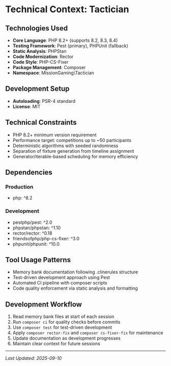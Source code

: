 # Technical Context: Tactician

## Technologies Used
- **Core Language**: PHP 8.2+ (supports 8.2, 8.3, 8.4)
- **Testing Framework**: Pest (primary), PHPUnit (fallback)
- **Static Analysis**: PHPStan
- **Code Modernization**: Rector
- **Code Style**: PHP-CS-Fixer
- **Package Management**: Composer
- **Namespace**: MissionGaming\Tactician

## Development Setup
- **Autoloading**: PSR-4 standard
- **License**: MIT

## Technical Constraints
- PHP 8.2+ minimum version requirement
- Performance target: competitions up to ~50 participants
- Deterministic algorithms with seeded randomness
- Separation of fixture generation from timeline assignment
- Generator/iterable-based scheduling for memory efficiency

## Dependencies
### Production
- php: ^8.2

### Development
- pestphp/pest: ^2.0
- phpstan/phpstan: ^1.10
- rector/rector: ^0.18
- friendsofphp/php-cs-fixer: ^3.0
- phpunit/phpunit: ^10.0

## Tool Usage Patterns
- Memory bank documentation following .clinerules structure
- Test-driven development approach using Pest
- Automated CI pipeline with composer scripts
- Code quality enforcement via static analysis and formatting

## Development Workflow
1. Read memory bank files at start of each session
2. Run `composer ci` for quality checks before commits
3. Use `composer test` for test-driven development
4. Apply `composer rector-fix` and `composer cs-fixer-fix` for maintenance
5. Update documentation as development progresses
6. Maintain clear context for future sessions

---
*Last Updated: 2025-09-10*
